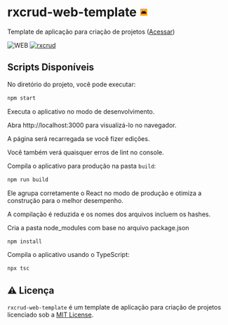 # rxcrud-web-template <img alt="rxcrud" height="20" src="./src/images/logo.png">
Template de aplicação para criação de projetos (<a href="https://rxcrud-web-template.herokuapp.com/" target="_blank">Acessar</a>)

![WEB](https://img.shields.io/badge/WEB-React%20JS-blue)
[![rxcrud](https://github.com/rxcrud/rxcrud-web-template/actions/workflows/rxcrud.yml/badge.svg)](https://github.com/rxcrud/rxcrud-web-template/actions/workflows/rxcrud.yml)

## Scripts Disponíveis

No diretório do projeto, você pode executar:

```bash
npm start
```

Executa o aplicativo no modo de desenvolvimento.

Abra http://localhost:3000 para visualizá-lo no navegador.

A página será recarregada se você fizer edições.

Você também verá quaisquer erros de lint no console.

Compila o aplicativo para produção na pasta `build`:

```bash
npm run build
```

Ele agrupa corretamente o React no modo de produção e otimiza a construção para o melhor desempenho.

A compilação é reduzida e os nomes dos arquivos incluem os hashes.

Cria a pasta node_modules com base no arquivo package.json

```bash
npm install
```

Compila o aplicativo usando o TypeScript:

```bash
npx tsc
```

## ⚠️ Licença
`rxcrud-web-template` é um template de aplicação para criação de projetos licenciado sob a [MIT License](./LICENSE).